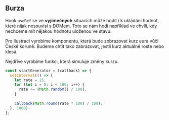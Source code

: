 ## Burza

Hook `useRef` se ve **vyjímečných** situacích může hodit i k ukládání hodnot, které nijak nesouvisí s DOMem. Toto se nám hodí například ve chvíli, kdy nechceme mít nějakou hodnotu uloženou ve stavu. 

Pro ilustraci vyrobíme komponentu, která bude zobrazovat kurz eura vůči České koruně. Budeme chtít tako zabrazovat, jestli kurz aktuálně roste nebo klesá. 

Nejdříve vyrobíme funkci, která simuluje změny kurzu. 

```js
const startGenerator = (callback) => {
  setInterval(() => {
    let rate = 25;
    for (let i = 0; i < 100; i++) {
      rate += (Math.random() / 100);
    }
    
    callback(Math.round(rate * 100) / 100);
  }, 1000);
};
```


